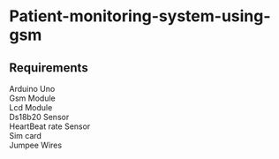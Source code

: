 # Patient-monitoring-system-using-gsm
## Requirements
Arduino Uno<br>
Gsm Module<br>
Lcd Module<br>
Ds18b20 Sensor<br>
HeartBeat rate Sensor<br>
Sim card<br>
Jumpee Wires<br>
